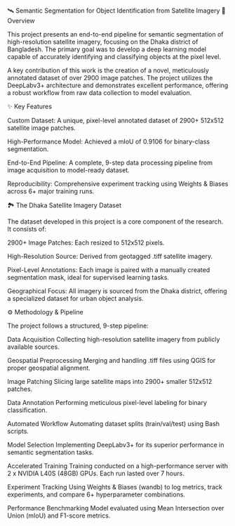 🛰️ Semantic Segmentation for Object Identification from Satellite Imagery
📖 Overview

This project presents an end-to-end pipeline for semantic segmentation of high-resolution satellite imagery, focusing on the Dhaka district of Bangladesh. The primary goal was to develop a deep learning model capable of accurately identifying and classifying objects at the pixel level.

A key contribution of this work is the creation of a novel, meticulously annotated dataset of over 2900 image patches. The project utilizes the DeepLabv3+ architecture and demonstrates excellent performance, offering a robust workflow from raw data collection to model evaluation.

✨ Key Features

Custom Dataset: A unique, pixel-level annotated dataset of 2900+ 512x512 satellite image patches.

High-Performance Model: Achieved a mIoU of 0.9106 for binary-class segmentation.

End-to-End Pipeline: A complete, 9-step data processing pipeline from image acquisition to model-ready dataset.

Reproducibility: Comprehensive experiment tracking using Weights & Biases across 6+ major training runs.

🏞️ The Dhaka Satellite Imagery Dataset

The dataset developed in this project is a core component of the research. It consists of:

2900+ Image Patches: Each resized to 512x512 pixels.

High-Resolution Source: Derived from geotagged .tiff satellite imagery.

Pixel-Level Annotations: Each image is paired with a manually created segmentation mask, ideal for supervised learning tasks.

Geographical Focus: All imagery is sourced from the Dhaka district, offering a specialized dataset for urban object analysis.

⚙️ Methodology & Pipeline

The project follows a structured, 9-step pipeline:

Data Acquisition
Collecting high-resolution satellite imagery from publicly available sources.

Geospatial Preprocessing
Merging and handling .tiff files using QGIS for proper geospatial alignment.

Image Patching
Slicing large satellite maps into 2900+ smaller 512x512 patches.

Data Annotation
Performing meticulous pixel-level labeling for binary classification.

Automated Workflow
Automating dataset splits (train/val/test) using Bash scripts.

Model Selection
Implementing DeepLabv3+ for its superior performance in semantic segmentation tasks.

Accelerated Training
Training conducted on a high-performance server with
2 x NVIDIA L40S (48GB) GPUs. Each run lasted over 7 hours.

Experiment Tracking
Using Weights & Biases (wandb) to log metrics, track experiments, and compare 6+ hyperparameter combinations.

Performance Benchmarking
Model evaluated using Mean Intersection over Union (mIoU) and F1-score metrics.
